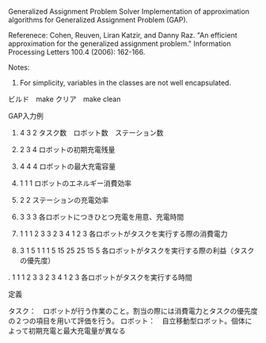 Generalized Assignment Problem Solver
Implementation of approximation algorithms for Generalized Assignment Problem (GAP).

Referenece: Cohen, Reuven, Liran Katzir, and Danny Raz. "An efficient approximation for the generalized assignment problem." Information Processing Letters 100.4 (2006): 162-166.

Notes:
1. For simplicity, variables in the classes are not well encapsulated.

ビルド　make 
クリア　make clean

GAP入力例
1. 4 3 2
タスク数　ロボット数　ステーション数

2. 2 3 4
ロボットの初期充電残量

3. 4 4 4
ロボットの最大充電容量

4. 1 1 1
ロボットのエネルギー消費効率

5. 2 2
ステーションの充電効率

6. 3 3 3
各ロボットにつきひとつ充電を用意、充電時間

7.  1 1 1
    2 3 3
    2 3 4
    1 2 3
各ロボットがタスクを実行する際の消費電力

8.  3 1 5
    1 1 1
    5 15 25
    25 15 5
各ロボットがタスクを実行する際の利益（タスクの優先度）

.  1 1 1
    2 3 3
    2 3 4
    1 2 3
各ロボットがタスクを実行する時間




定義

タスク：　ロボットが行う作業のこと。割当の際には消費電力とタスクの優先度の２つの項目を用いて評価を行う。
ロボット：　自立移動型ロボット。個体によって初期充電と最大充電量が異なる

